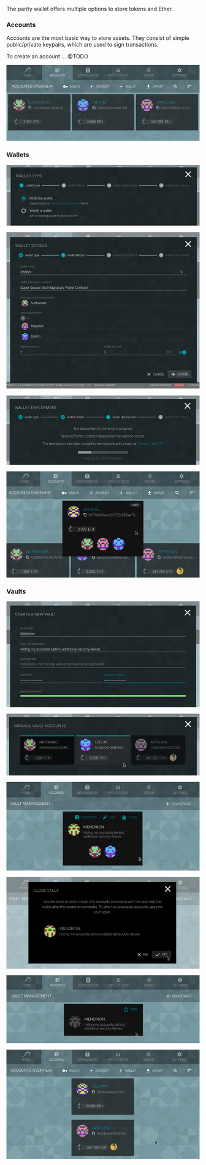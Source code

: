 The parity wallet offers multiple options to store tokens and Ether.

### Accounts

Accounts are the most basic way to store assets. They consist of simple public/private keypairs, which are used to sign transactions.

To create an account ... @TODO

![accounts-0](images/accounts-0.png)

### Wallets

![accounts-wallet-0](images/accounts-wallet-0.png)

![accounts-wallet-1](images/accounts-wallet-1.png)

![accounts-wallet-2](images/accounts-wallet-2.png)

![accounts-wallet-3](images/accounts-wallet-3.png)

### Vaults


![accounts-vault-0](images/accounts-vault-0.png)

![accounts-vault-1](images/accounts-vault-1.png)

![accounts-vault-2](images/accounts-vault-2.png)

![accounts-vault-3](images/accounts-vault-3.png)

![accounts-vault-4](images/accounts-vault-4.png)

![accounts-9](images/accounts-9.png)
